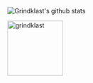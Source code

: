 ![Grindklast's github stats](https://github-readme-stats.vercel.app/api?username=grindklast&show_icons=true&count_private=true&hide_border=true&theme=tokyonight)
<p><img width="125" src="https://komarev.com/ghpvc/?username=grindklast&style=flat-square" alt="grindklast" /></p>

<!--
**grindklast/grindklast** is a ✨ _special_ ✨ repository because its `README.md` (this file) appears on your GitHub profile.

Here are some ideas to get you started:

- 🔭 I’m currently working on ...
- 🌱 I’m currently learning ...
- 👯 I’m looking to collaborate on ...
- 🤔 I’m looking for help with ...
- 💬 Ask me about ...
- 📫 How to reach me: ...
- 😄 Pronouns: ...
- ⚡ Fun fact: ...
-->
